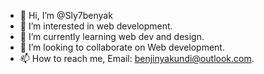 - 👋 Hi, I’m @Sly7benyak
- 👀 I’m interested in web development.
- 🌱 I’m currently learning web dev and design.
- 💞️ I’m looking to collaborate on Web development.
- 📫 How to reach me, Email: benjinyakundi@outlook.com.

<!---
Sly7benyak/Sly7benyak is a ✨ special ✨ repository because its `README.md` (this file) appears on your Git.
--->
